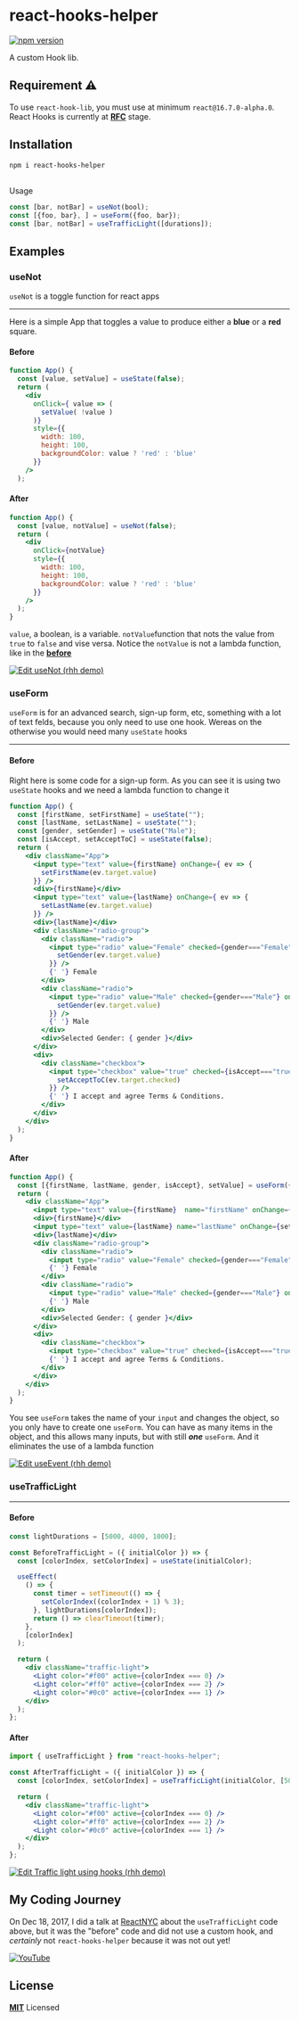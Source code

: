 # react-hooks-helper

[![npm version](https://badge.fury.io/js/react-hooks-helper.svg)](https://badge.fury.io/js/react-hooks-helper)

A custom Hook lib.



## Requirement ⚠️

To use `react-hook-lib`, you must use at minimum `react@16.7.0-alpha.0`. React Hooks is currently at **[RFC](https://github.com/reactjs/rfcs/pull/68)** stage.

## Installation

```sh
npm i react-hooks-helper
```

##
Usage
 
```js
const [bar, notBar] = useNot(bool);
const [{foo, bar}, ] = useForm({foo, bar});
const [bar, notBar] = useTrafficLight([durations]);
```

## Examples

### useNot
`useNot` is a toggle function for react apps
___
Here is a simple App that toggles a value to produce either a **blue** or a **red** square.

#### <a id="useNotBefore"></a>Before

 
```jsx
function App() {
  const [value, setValue] = useState(false);
  return (
    <div
      onClick={ value => (
        setValue( !value )
      )}
      style={{
        width: 100,
        height: 100,
        backgroundColor: value ? 'red' : 'blue'
      }}
    />
  );
```

#### After

```jsx
function App() {
  const [value, notValue] = useNot(false);
  return (
    <div
      onClick={notValue}
      style={{
        width: 100,
        height: 100,
        backgroundColor: value ? 'red' : 'blue'
      }}
    />
  );
}
```


`value`, a boolean, is a variable.
`notValue`function that nots the value from `true` to `false` and vise versa.
Notice the `notValue` is not a lambda function, like in the **[before](#useNotBefore)**

[![Edit useNot  (rhh demo)](https://codesandbox.io/static/img/play-codesandbox.svg)](https://codesandbox.io/s/rwk86po7rn)

### useForm
`useForm` is for an advanced search, sign-up form, etc, something with a lot of text felds, because you only need to use one hook. Wereas on the otherwise you would need many `useState` hooks
___

#### Before

Right here is some code for a sign-up form. As you can see it is using two `useState` hooks and we need a lambda function to change it

```jsx
function App() {
  const [firstName, setFirstName] = useState("");
  const [lastName, setLastName] = useState("");
  const [gender, setGender] = useState("Male");
  const [isAccept, setAcceptToC] = useState(false);
  return (
    <div className="App">
      <input type="text" value={firstName} onChange={ ev => {
        setFirstName(ev.target.value)
      }} />
      <div>{firstName}</div>
      <input type="text" value={lastName} onChange={ ev => {
        setLastName(ev.target.value)
      }} />
      <div>{lastName}</div>
      <div className="radio-group">
        <div className="radio">
          <input type="radio" value="Female" checked={gender==="Female"} onChange={ ev => {
            setGender(ev.target.value)
          }} />
          {' '} Female
        </div>
        <div className="radio">
          <input type="radio" value="Male" checked={gender==="Male"} onChange={ ev => {
            setGender(ev.target.value)
          }} />
          {' '} Male
        </div>
        <div>Selected Gender: { gender }</div>
      </div>
      <div>
        <div className="checkbox">
          <input type="checkbox" value="true" checked={isAccept==="true"} onChange={ ev => {
            setAcceptToC(ev.target.checked)
          }} />
          {' '} I accept and agree Terms & Conditions.
        </div>
      </div>
    </div>
  );
}
```
#### After
```jsx
function App() {
  const [{firstName, lastName, gender, isAccept}, setValue] = useForm({firstName: "", lastName: "", gender: "Male", isAccept: false});
  return (
    <div className="App">
      <input type="text" value={firstName}  name="firstName" onChange={setValue} />
      <div>{firstName}</div>
      <input type="text" value={lastName} name="lastName" onChange={setValue} />
      <div>{lastName}</div>
      <div className="radio-group">
        <div className="radio">
          <input type="radio" value="Female" checked={gender==="Female"} onChange={setValue} />
          {' '} Female
        </div>
        <div className="radio">
          <input type="radio" value="Male" checked={gender==="Male"} onChange={setValue} />
          {' '} Male
        </div>
        <div>Selected Gender: { gender }</div>
      </div>
      <div>
        <div className="checkbox">
          <input type="checkbox" value="true" checked={isAccept==="true"} onChange={setValue} />
          {' '} I accept and agree Terms & Conditions.
        </div>
      </div>
    </div>
  );
}

```
You see `useForm` takes the name of your `input` and changes the object, so you only have to create one `useForm`.
You can have as many items in the object, and this 
allows many inputs, but with still **_one_** `useForm`.
And it eliminates the use of a lambda function

[![Edit useEvent (rhh demo)](https://codesandbox.io/static/img/play-codesandbox.svg)](https://codesandbox.io/s/m770pm84n8)

### <a id="usetrafficlight"> </a> useTrafficLight
___

#### Before

```jsx
const lightDurations = [5000, 4000, 1000];

const BeforeTrafficLight = ({ initialColor }) => {
  const [colorIndex, setColorIndex] = useState(initialColor);

  useEffect(
    () => {
      const timer = setTimeout(() => {
        setColorIndex((colorIndex + 1) % 3);
      }, lightDurations[colorIndex]);
      return () => clearTimeout(timer);
    },
    [colorIndex]
  );

  return (
    <div className="traffic-light">
      <Light color="#f00" active={colorIndex === 0} />
      <Light color="#ff0" active={colorIndex === 2} />
      <Light color="#0c0" active={colorIndex === 1} />
    </div>
  );
};
```

#### After

```jsx
import { useTrafficLight } from "react-hooks-helper";

const AfterTrafficLight = ({ initialColor }) => {
  const [colorIndex, setColorIndex] = useTrafficLight(initialColor, [5000, 4000, 1000]);

  return (
    <div className="traffic-light">
      <Light color="#f00" active={colorIndex === 0} />
      <Light color="#ff0" active={colorIndex === 2} />
      <Light color="#0c0" active={colorIndex === 1} />
    </div>
  );
};
```

[![Edit Traffic light using hooks (rhh demo)](https://codesandbox.io/static/img/play-codesandbox.svg)](https://codesandbox.io/s/zqo981j4ym)

## My Coding Journey

On Dec 18, 2017, I did a talk at [ReactNYC](https://www.meetup.com/ReactNYC/) about the `useTrafficLight` code above, but it was the "before" code and did not use a custom hook, and _certainly_ not `react-hooks-helper` because it was not out yet!

[![YouTube](https://user-images.githubusercontent.com/29359616/50539855-71bf5100-0b55-11e9-8c83-ac4b920fb5ea.png)](https://www.youtube.com/watch?v=mbiryVTIJ4Q&t=3s)


## License

**[MIT](https://opensource.org/licenses/MIT)** Licensed
